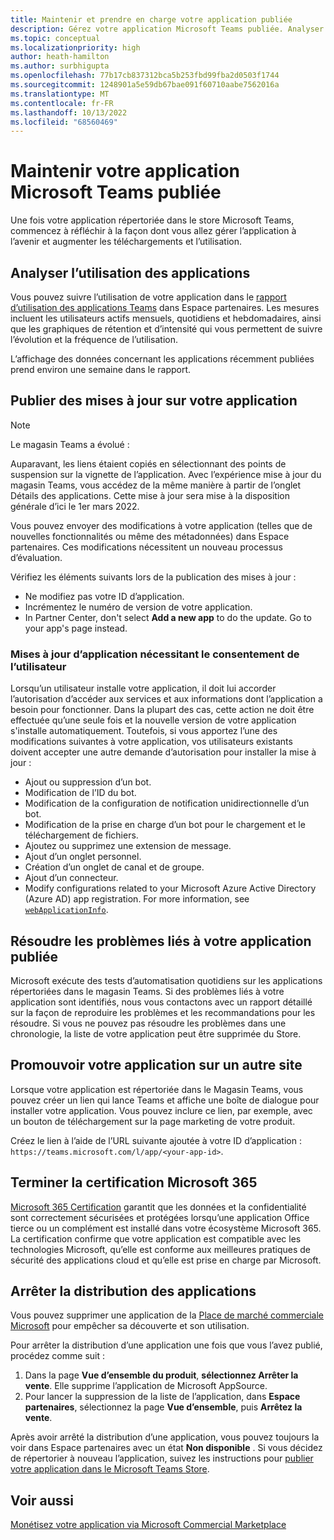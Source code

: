 ```yaml
---
title: Maintenir et prendre en charge votre application publiée
description: Gérez votre application Microsoft Teams publiée. Analyser l’utilisation des applications, publier des mises à jour, promouvoir votre application, terminer la certification Microsoft 365.
ms.topic: conceptual
ms.localizationpriority: high
author: heath-hamilton
ms.author: surbhigupta
ms.openlocfilehash: 77b17cb837312bca5b253fbd99fba2d0503f1744
ms.sourcegitcommit: 1248901a5e59db67bae091f60710aabe7562016a
ms.translationtype: MT
ms.contentlocale: fr-FR
ms.lasthandoff: 10/13/2022
ms.locfileid: "68560469"
---
```

# <a name="maintain-your-published-microsoft-teams-app"></a>Maintenir votre application Microsoft Teams publiée

Une fois votre application répertoriée dans le store Microsoft Teams, commencez à réfléchir à la façon dont vous allez gérer l’application à l’avenir et augmenter les téléchargements et l’utilisation.

## <a name="analyze-app-usage"></a>Analyser l’utilisation des applications

Vous pouvez suivre l’utilisation de votre application dans le [rapport d’utilisation des applications Teams](/office/dev/store/teams-apps-usage) dans Espace partenaires. Les mesures incluent les utilisateurs actifs mensuels, quotidiens et hebdomadaires, ainsi que les graphiques de rétention et d’intensité qui vous permettent de suivre l’évolution et la fréquence de l’utilisation.

L’affichage des données concernant les applications récemment publiées prend environ une semaine dans le rapport.

## <a name="publish-updates-to-your-app"></a>Publier des mises à jour sur votre application

> [!NOTE]
> Le magasin Teams a évolué :
>
> Auparavant, les liens étaient copiés en sélectionnant des points de suspension sur la vignette de l’application. Avec l’expérience mise à jour du magasin Teams, vous accédez de la même manière à partir de l’onglet Détails des applications. Cette mise à jour sera mise à la disposition générale d’ici le 1er mars 2022.

Vous pouvez envoyer des modifications à votre application (telles que de nouvelles fonctionnalités ou même des métadonnées) dans Espace partenaires. Ces modifications nécessitent un nouveau processus d’évaluation.

Vérifiez les éléments suivants lors de la publication des mises à jour :

* Ne modifiez pas votre ID d’application.
* Incrémentez le numéro de version de votre application.
* In Partner Center, don't select **Add a new app** to do the update. Go to your app's page instead.

### <a name="app-updates-requiring-user-consent"></a>Mises à jour d’application nécessitant le consentement de l’utilisateur

Lorsqu’un utilisateur installe votre application, il doit lui accorder l’autorisation d’accéder aux services et aux informations dont l’application a besoin pour fonctionner. Dans la plupart des cas, cette action ne doit être effectuée qu’une seule fois et la nouvelle version de votre application s'installe automatiquement.
Toutefois, si vous apportez l’une des modifications suivantes à votre application, vos utilisateurs existants doivent accepter une autre demande d’autorisation pour installer la mise à jour :

* Ajout ou suppression d’un bot.
* Modification de l’ID du bot.
* Modification de la configuration de notification unidirectionnelle d’un bot.
* Modification de la prise en charge d’un bot pour le chargement et le téléchargement de fichiers.
* Ajoutez ou supprimez une extension de message.
* Ajout d’un onglet personnel.
* Création d’un onglet de canal et de groupe.
* Ajout d’un connecteur.
* Modify configurations related to your Microsoft Azure Active Directory (Azure AD) app registration. For more information, see [`webApplicationInfo`](~/resources/schema/manifest-schema.md#webapplicationinfo).

## <a name="fix-issues-with-your-published-app"></a>Résoudre les problèmes liés à votre application publiée

Microsoft exécute des tests d’automatisation quotidiens sur les applications répertoriées dans le magasin Teams. Si des problèmes liés à votre application sont identifiés, nous vous contactons avec un rapport détaillé sur la façon de reproduire les problèmes et les recommandations pour les résoudre. Si vous ne pouvez pas résoudre les problèmes dans une chronologie, la liste de votre application peut être supprimée du Store.

## <a name="promote-your-app-on-another-site"></a>Promouvoir votre application sur un autre site

Lorsque votre application est répertoriée dans le Magasin Teams, vous pouvez créer un lien qui lance Teams et affiche une boîte de dialogue pour installer votre application. Vous pouvez inclure ce lien, par exemple, avec un bouton de téléchargement sur la page marketing de votre produit.

Créez le lien à l’aide de l’URL suivante ajoutée à votre ID d’application : `https://teams.microsoft.com/l/app/<your-app-id>`.

## <a name="complete-microsoft-365-certification"></a>Terminer la certification Microsoft 365

[Microsoft 365 Certification](/microsoft-365-app-certification/docs/certification) garantit que les données et la confidentialité sont correctement sécurisées et protégées lorsqu’une application Office tierce ou un complément est installé dans votre écosystème Microsoft 365. La certification confirme que votre application est compatible avec les technologies Microsoft, qu’elle est conforme aux meilleures pratiques de sécurité des applications cloud et qu’elle est prise en charge par Microsoft.

## <a name="stop-app-distribution"></a>Arrêter la distribution des applications

Vous pouvez supprimer une application de la [Place de marché commerciale Microsoft](/azure/marketplace/overview) pour empêcher sa découverte et son utilisation.

Pour arrêter la distribution d’une application une fois que vous l’avez publié, procédez comme suit :

1. Dans la page **Vue d’ensemble du produit**, **sélectionnez Arrêter la vente**. Elle supprime l’application de Microsoft AppSource.
1. Pour lancer la suppression de la liste de l’application, dans **Espace partenaires**, sélectionnez la page **Vue d’ensemble**, puis **Arrêtez la vente**.

Après avoir arrêté la distribution d’une application, vous pouvez toujours la voir dans Espace partenaires avec un état **Non disponible** . Si vous décidez de répertorier à nouveau l’application, suivez les instructions pour [publier votre application dans le Microsoft Teams Store](../publish.md).

## <a name="see-also"></a>Voir aussi

[Monétisez votre application via Microsoft Commercial Marketplace](/office/dev/store/monetize-addins-through-microsoft-commercial-marketplace)
